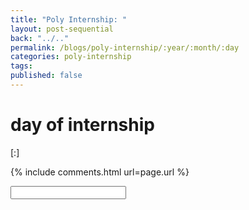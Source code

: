 ```yaml
---
title: "Poly Internship: "
layout: post-sequential
back: "../.."
permalink: /blogs/poly-internship/:year/:month/:day
categories: poly-internship
tags: 
published: false
---
```

#  day of internship

<span class="timestamp">[:]</span>


{% include comments.html url=page.url %}

<input id="password-input" type="password" class="text-secret" onkeyup="unlock()" autocomplete="off">

<span class="disable-selection" id="truth" style="display:block;"></span>

